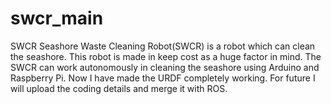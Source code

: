 # swcr_main
SWCR
Seashore Waste Cleaning Robot(SWCR) is a robot which can clean the seashore. This robot is made in keep cost as a huge factor in mind. The SWCR can work autonomously in cleaning the seashore using Arduino and Raspberry Pi. Now I have made the URDF completely working. For future I will upload the coding details and merge it with ROS.
